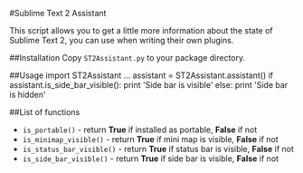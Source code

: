 #Sublime Text 2 Assistant

This script allows you to get a little more information about the state of Sublime Text 2, you can use when writing their own plugins.

##Installation
Copy `ST2Assistant.py` to your package directory.

##Usage
    import ST2Assistant
    ...
    assistant = ST2Assistant.assistant()
    if assistant.is_side_bar_visible():
        print 'Side bar is visible'
    else:
        print 'Side bar is hidden'

##List of functions
* `is_portable()` - return **True** if installed as portable, **False** if not
* `is_minimap_visible()` - return **True** if mini map is visible, **False** if not
* `is_status_bar_visible()` - return **True** if status bar is visible, **False** if not
* `is_side_bar_visible()` - return **True** if side bar is visible, **False** if not